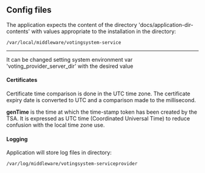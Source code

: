 ## Config files

The application expects the content of the directory 'docs/application-dir-contents' with values appropriate to the 
installation in the directory:

    /var/local/middleware/votingsystem-service
****
It can be changed setting system environment var 'voting_provider_server_dir' with the desired value


#### Certificates
Certificate time comparison is done in the UTC time zone. The certificate expiry 
date is converted to UTC and a comparison made to the millisecond.

**genTime** is the time at which the time-stamp token has been created by
the TSA.  It is expressed as UTC time (Coordinated Universal Time) to
reduce confusion with the local time zone use. 

#### Logging
Application will store log files in directory:
    
    /var/log/middleware/votingsystem-serviceprovider
    